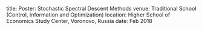title: Poster: Stochastic Spectral Descent Methods
venue: Traditional School (Control, Information and Optimization)
location: Higher School of Economics Study Center, Voronovo, Russia
date: Feb 2018